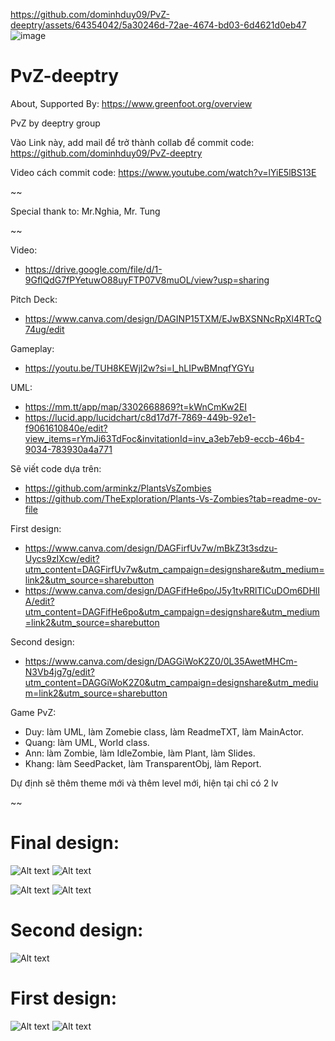 https://github.com/dominhduy09/PvZ-deeptry/assets/64354042/5a30246d-72ae-4674-bd03-6d4621d0eb47
![image](https://github.com/dominhduy09/PvZ-deeptry/assets/64354042/7df5f6dd-d8b5-43ca-b901-d70673bbc054)

# PvZ-deeptry
About, Supported By: https://www.greenfoot.org/overview

PvZ by deeptry group

Vào Link này, add mail để trở thành collab để commit code: https://github.com/dominhduy09/PvZ-deeptry

Video cách commit code: https://www.youtube.com/watch?v=lYiE5lBS13E

~~

Special thank to: Mr.Nghia, Mr. Tung

~~

Video:
- https://drive.google.com/file/d/1-9GflQdG7fPYetuwO88uyFTP07V8muOL/view?usp=sharing

Pitch Deck:
- https://www.canva.com/design/DAGINP15TXM/EJwBXSNNcRpXl4RTcQ74ug/edit

Gameplay:
- https://youtu.be/TUH8KEWjI2w?si=l_hLIPwBMnqfYGYu

UML:
- https://mm.tt/app/map/3302668869?t=kWnCmKw2EI
- https://lucid.app/lucidchart/c8d17d7f-7869-449b-92e1-f9061610840e/edit?view_items=rYmJi63TdFoc&invitationId=inv_a3eb7eb9-eccb-46b4-9034-783930a4a771

Sẽ viết code dựa trên: 
- https://github.com/arminkz/PlantsVsZombies
- https://github.com/TheExploration/Plants-Vs-Zombies?tab=readme-ov-file

First design:
- https://www.canva.com/design/DAGFirfUv7w/mBkZ3t3sdzu-Uycs9zIXcw/edit?utm_content=DAGFirfUv7w&utm_campaign=designshare&utm_medium=link2&utm_source=sharebutton
- https://www.canva.com/design/DAGFifHe6po/J5y1tvRRlTICuDOm6DHlIA/edit?utm_content=DAGFifHe6po&utm_campaign=designshare&utm_medium=link2&utm_source=sharebutton

Second design:
- https://www.canva.com/design/DAGGiWoK2Z0/0L35AwetMHCm-N3Vb4jg7g/edit?utm_content=DAGGiWoK2Z0&utm_campaign=designshare&utm_medium=link2&utm_source=sharebutton

Game PvZ:
- Duy: làm UML, làm Zomebie class, làm ReadmeTXT, làm MainActor.
- Quang: làm UML, World class.
- Ann: làm Zombie, làm IdleZombie, làm Plant, làm Slides.
- Khang: làm SeedPacket, làm TransparentObj, làm Report.

Dự định sẽ thêm theme mới và thêm level mới, hiện tại chỉ có 2 lv

~~

# Final design:
![Alt text](/../main/mainmenu1.png?raw=true "mainmenu1")
![Alt text](/../main/lawn2.5.png?raw=true "lawn2.5")

![Alt text](/../main/UML-Mindmap.png?raw=true "UML-Mindmap")
![Alt text](/../main/mainmenu.png?raw=true "mainmenu")
# Second design:
![Alt text](/../main/Quangcao3.png?raw=true "Quangcao3")
# First design:
![Alt text](/../main/Quangcao1.png?raw=true "Quangcao1")
![Alt text](/../main/Quangcao2.jpg?raw=true "Quangcao2")

